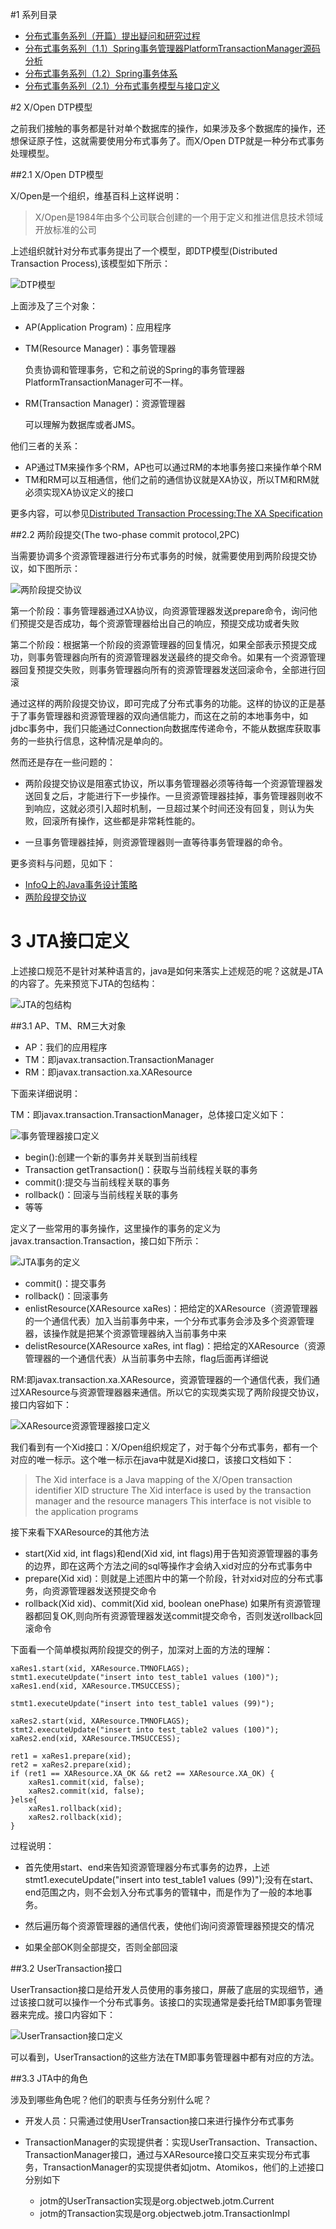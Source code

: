 #1 系列目录

-	[分布式事务系列（开篇）提出疑问和研究过程](http://my.oschina.net/pingpangkuangmo/blog/413518)
-	[分布式事务系列（1.1）Spring事务管理器PlatformTransactionManager源码分析](http://my.oschina.net/pingpangkuangmo/blog/415162)
-	[分布式事务系列（1.2）Spring事务体系]()
-	[分布式事务系列（2.1）分布式事务模型与接口定义]()


#2 X/Open DTP模型

之前我们接触的事务都是针对单个数据库的操作，如果涉及多个数据库的操作，还想保证原子性，这就需要使用分布式事务了。而X/Open DTP就是一种分布式事务处理模型。

##2.1 X/Open DTP模型

X/Open是一个组织，维基百科上这样说明：

> X/Open是1984年由多个公司联合创建的一个用于定义和推进信息技术领域开放标准的公司

上述组织就针对分布式事务提出了一个模型，即DTP模型(Distributed Transaction Process),该模型如下所示：

![DTP模型](https://static.oschina.net/uploads/img/201505/19061812_ny1A.png "DTP模型")

上面涉及了三个对象：

-	AP(Application Program)：应用程序
-	TM(Resource Manager)：事务管理器
	
	负责协调和管理事务，它和之前说的Spring的事务管理器PlatformTransactionManager可不一样。

-	RM(Transaction Manager)：资源管理器

	可以理解为数据库或者JMS。

他们三者的关系：

-	AP通过TM来操作多个RM，AP也可以通过RM的本地事务接口来操作单个RM
-	TM和RM可以互相通信，他们之前的通信协议就是XA协议，所以TM和RM就必须实现XA协议定义的接口

更多内容，可以参见[Distributed Transaction Processing:The XA Specification](http://pubs.opengroup.org/onlinepubs/009680699/toc.pdf)

##2.2 两阶段提交(The two-phase commit protocol,2PC)

当需要协调多个资源管理器进行分布式事务的时候，就需要使用到两阶段提交协议，如下图所示：

![两阶段提交协议](https://static.oschina.net/uploads/img/201505/19065944_pgTR.png "两阶段提交协议")

第一个阶段：事务管理器通过XA协议，向资源管理器发送prepare命令，询问他们预提交是否成功，每个资源管理器给出自己的响应，预提交成功或者失败

第二个阶段：根据第一个阶段的资源管理器的回复情况，如果全部表示预提交成功，则事务管理器向所有的资源管理器发送最终的提交命令。如果有一个资源管理器回复预提交失败，则事务管理器向所有的资源管理器发送回滚命令，全部进行回滚

通过这样的两阶段提交协议，即可完成了分布式事务的功能。这样的协议的正是基于了事务管理器和资源管理器的双向通信能力，而这在之前的本地事务中，如jdbc事务中，我们只能通过Connection向数据库传递命令，不能从数据库获取事务的一些执行信息，这种情况是单向的。

然而还是存在一些问题的：

-	两阶段提交协议是阻塞式协议，所以事务管理器必须等待每一个资源管理器发送回复之后，才能进行下一步操作。一旦资源管理器挂掉，事务管理器则收不到响应，这就必须引入超时机制，一旦超过某个时间还没有回复，则认为失败，回滚所有操作，这些都是非常耗性能的。

-	一旦事务管理器挂掉，则资源管理器则一直等待事务管理器的命令。

更多资料与问题，见如下：

-	[InfoQ上的Java事务设计策略](http://www.infoq.com/cn/minibooks/JTDS)
-	[两阶段提交协议](http://book.51cto.com/art/201309/410608.htm)

# 3 JTA接口定义

上述接口规范不是针对某种语言的，java是如何来落实上述规范的呢？这就是JTA的内容了。先来预览下JTA的包结构：

![JTA的包结构](https://static.oschina.net/uploads/img/201505/19084416_8mVV.png "JTA的包结构")

##3.1 AP、TM、RM三大对象

-	AP：我们的应用程序
-	TM：即javax.transaction.TransactionManager
-	RM：即javax.transaction.xa.XAResource

下面来详细说明：

TM：即javax.transaction.TransactionManager，总体接口定义如下：

![事务管理器接口定义](https://static.oschina.net/uploads/img/201505/19083037_jPoK.png "事务管理器接口定义")

-	begin():创建一个新的事务并关联到当前线程
-	Transaction getTransaction()：获取与当前线程关联的事务
-	commit():提交与当前线程关联的事务
-	rollback()：回滚与当前线程关联的事务
-	等等

定义了一些常用的事务操作，这里操作的事务的定义为javax.transaction.Transaction，接口如下所示：

![JTA事务的定义](https://static.oschina.net/uploads/img/201505/19083917_jQnY.png "JTA事务的定义")

-	commit()：提交事务
-	rollback()：回滚事务
-	enlistResource(XAResource xaRes)：把给定的XAResource（资源管理器的一个通信代表）加入当前事务中来，一个分布式事务会涉及多个资源管理器，该操作就是把某个资源管理器纳入当前事务中来
-	delistResource(XAResource xaRes, int flag)：把给定的XAResource（资源管理器的一个通信代表）从当前事务中去除，flag后面再详细说

RM:即javax.transaction.xa.XAResource，资源管理器的一个通信代表，我们通过XAResource与资源管理器器来通信。所以它的实现类实现了两阶段提交协议，接口内容如下：

![XAResource资源管理器接口定义](https://static.oschina.net/uploads/img/201505/20070017_jyrJ.png "XAResource资源管理器接口定义")

我们看到有一个Xid接口：X/Open组织规定了，对于每个分布式事务，都有一个对应的唯一标示。这个唯一标示在java中就是Xid接口，该接口文档如下：

>The Xid interface is a Java mapping of the X/Open transaction identifier XID structure
>The Xid interface is used by the transaction manager and the resource managers
>This interface is not visible to the application programs

接下来看下XAResource的其他方法

-	start(Xid xid, int flags)和end(Xid xid, int flags)用于告知资源管理器的事务的边界，即在这两个方法之间的sql等操作才会纳入xid对应的分布式事务中
-	prepare(Xid xid)：则就是上述图片中的第一个阶段，针对xid对应的分布式事务，向资源管理器发送预提交命令
-	rollback(Xid xid)、commit(Xid xid, boolean onePhase) 如果所有资源管理器都回复OK,则向所有资源管理器发送commit提交命令，否则发送rollback回滚命令

下面看一个简单模拟两阶段提交的例子，加深对上面的方法的理解：

	xaRes1.start(xid, XAResource.TMNOFLAGS); 
	stmt1.executeUpdate("insert into test_table1 values (100)"); 
	xaRes1.end(xid, XAResource.TMSUCCESS); 

	stmt1.executeUpdate("insert into test_table1 values (99)"); 
      
    xaRes2.start(xid, XAResource.TMNOFLAGS); 
	stmt2.executeUpdate("insert into test_table2 values (100)"); 
	xaRes2.end(xid, XAResource.TMSUCCESS); 

	ret1 = xaRes1.prepare(xid); 
	ret2 = xaRes2.prepare(xid); 
	if (ret1 == XAResource.XA_OK && ret2 == XAResource.XA_OK) { 
		xaRes1.commit(xid, false); 
        xaRes2.commit(xid, false); 
	}else{
        xaRes1.rollback(xid); 
        xaRes2.rollback(xid); 
    }

过程说明：

-	首先使用start、end来告知资源管理器分布式事务的边界，上述stmt1.executeUpdate("insert into test_table1 values (99)");没有在start、end范围之内，则不会划入分布式事务的管辖中，而是作为了一般的本地事务。

-	然后遍历每个资源管理器的通信代表，使他们询问资源管理器预提交的情况

-	如果全部OK则全部提交，否则全部回滚



##3.2 UserTransaction接口

UserTransaction接口是给开发人员使用的事务接口，屏蔽了底层的实现细节，通过该接口就可以操作一个分布式事务。该接口的实现通常是委托给TM即事务管理器来完成。接口内容如下：

![UserTransaction接口定义](https://static.oschina.net/uploads/img/201505/20072506_rJ8t.png "UserTransaction接口定义")

可以看到，UserTransaction的这些方法在TM即事务管理器中都有对应的方法。

##3.3 JTA中的角色

涉及到哪些角色呢？他们的职责与任务分别什么呢？

-	开发人员：只需通过使用UserTransaction接口来进行操作分布式事务
-	TransactionManager的实现提供者：实现UserTransaction、Transaction、TransactionManager接口，通过与XAResource接口交互来实现分布式事务，TransactionManager的实现提供者如jotm、Atomikos，他们的上述接口分别如下

	-	jotm的UserTransaction实现是org.objectweb.jotm.Current
	-	jotm的Transaction实现是org.objectweb.jotm.TransactionImpl









